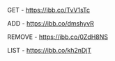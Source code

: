 GET - https://ibb.co/TvV1sTc

ADD - https://ibb.co/dmshyvR

REMOVE - https://ibb.co/0ZdH8NS

LIST - https://ibb.co/kh2nDjT
